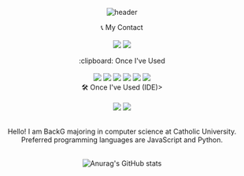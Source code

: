 <div align="center"> 

![header](https://capsule-render.vercel.app/api?type=cylinder&color=6dc993&height=150&section=header&text=BackG's%20Github&fontColor=ffffff&fontSize=70&animation=fadeIn&fontAlignY=55&desc=%20&descAlignY=62&descAlign=62)

<p>
  📞 My Contact<br><br>
  <a href="https://www.instagram.com/baack_g/" target="_blank"><img src="https://img.shields.io/badge/baackg-E4405F?style=for-the-badge&logo=instagram&logoColor=white"/></a>
  <img src="https://img.shields.io/badge/jw61333@gmail.com-EA4335?style=for-the-badge&logo=gmail&logoColor=white"/>
  </p>
  :clipboard: Once I've Used <br><br>
  <img src="https://img.shields.io/badge/Java-007396?style=for-the-badge&logo=Eclipse%20IDE&logoColor=white">
  <img src="https://img.shields.io/badge/JavaScript-F7DF1E?style=for-the-badge&logo=javascript&logoColor=white"/>
  <img src="https://img.shields.io/badge/HTML5-E34F26?style=for-the-badge&logo=HTML5&logoColor=white"> 
  <img src="https://img.shields.io/badge/CSS3-1572B6?style=for-the-badge&logo=CSS3&logoColor=white">
  <img src="https://img.shields.io/badge/MySQL-4479A1?style=for-the-badge&logo=MySQL&logoColor=white">
  <img src="https://img.shields.io/badge/Python-3776AB?style=for-the-badge&logo=python&logoColor=white"/>
  <br>
  🛠️ Once I've Used (IDE)><br><br>
  <img src="https://img.shields.io/badge/Eclipse-2C2255?style=for-the-badge&logo=Eclipse%20IDE&logoColor=white">
  <img src="https://img.shields.io/badge/VSC-007ACC?style=for-the-badge&logo=VisualStudioCode&logoColor=white">
 <p>
   <br>
  Hello! I am BackG majoring in computer science at Catholic University.<br>
  Preferred programming languages are JavaScript and Python.<br><br>
  
![Anurag's GitHub stats](https://github-readme-stats.vercel.app/api?username=jw6133&show_icons=true&theme=radical)
  

</div>
